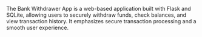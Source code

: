 The Bank Withdrawer App is a web-based application built with Flask and SQLite, allowing
users to securely withdraw funds, check balances, and view transaction history. It emphasizes
secure transaction processing and a smooth user experience.